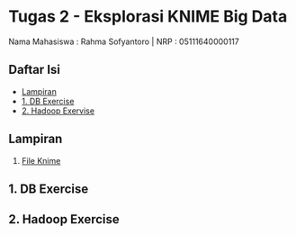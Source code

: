 # Tugas 2 - Eksplorasi KNIME Big Data
Nama Mahasiswa : Rahma Sofyantoro | NRP : 05111640000117  

## Daftar Isi
- [Lampiran](#lampiran)
- [1. DB Exercise](#1-db-exercise)
- [2. Hadoop Exervise](#2-hadoop-exercise)

## Lampiran
1. [File Knime](https://api.hub.knime.com/repository//Users/knime/Education/04%20KNIME%20Big%20Data%20Course:data)

## 1. DB Exercise
## 2. Hadoop Exercise
